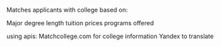 Matches applicants with college based on: 

Major
degree length
tuition prices
programs offered

using apis: Matchcollege.com for college information
            Yandex to translate 